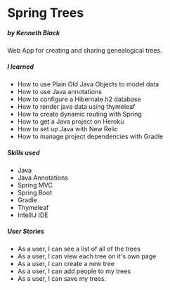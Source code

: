 # Spring Trees
##### by Kenneth Black

Web App for creating and sharing genealogical trees.

##### I learned

- How to use Plain Old Java Objects to model data
- How to use Java annotations
- How to configure a Hibernate h2 database
- How to render java data using thymeleaf
- How to create dynamic routing with Spring
- How to get a Java project on Heroku
- How to set up Java with New Relic
- How to manage project dependencies with Gradle 

##### Skills used 

- Java 
- Java Annotations
- Spring MVC
- Spring Boot
- Gradle
- Thymeleaf
- IntelliJ IDE

##### User Stories

- As a user, I can see a list of all of the trees
- As a user, I can view each tree on it's own page
- As a user, I can create a new tree
- As a user, I can add people to my trees
- As a user, I can save my trees.

